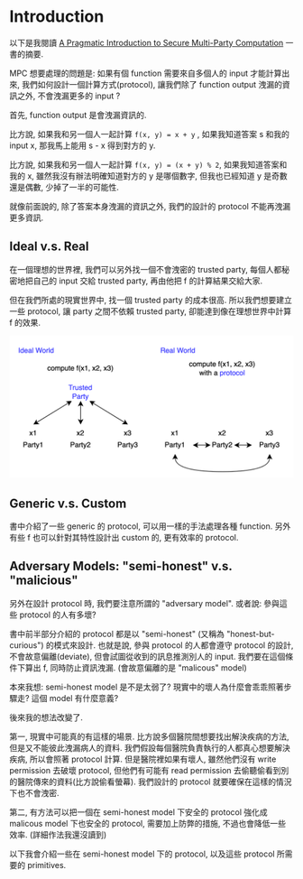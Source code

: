# Introduction

以下是我閱讀 [A Pragmatic Introduction to Secure Multi-Party Computation](https://securecomputation.org/) 一書的摘要.

MPC 想要處理的問題是: 如果有個 function 需要來自多個人的 input 才能計算出來, 我們如何設計一個計算方式(protocol), 讓我們除了 function output 洩漏的資訊之外, 不會洩漏更多的 input ?

首先, function output 是會洩漏資訊的.

比方說, 如果我和另一個人一起計算 `f(x, y) = x + y` , 如果我知道答案 s 和我的 input x, 那我馬上能用 s - x 得到對方的 y.

比方說, 如果我和另一個人一起計算 `f(x, y) = (x + y) % 2`, 如果我知道答案和我的 x, 雖然我沒有辦法明確知道對方的 y 是哪個數字, 但我也已經知道 y 是奇數還是偶數, 少掉了一半的可能性.

就像前面說的, 除了答案本身洩漏的資訊之外, 我們的設計的 protocol 不能再洩漏更多資訊.

## Ideal v.s. Real

在一個理想的世界裡, 我們可以另外找一個不會洩密的 trusted party, 每個人都秘密地把自己的 input 交給 trusted party, 再由他把 f 的計算結果交給大家.

但在我們所處的現實世界中, 找一個 trusted party 的成本很高. 所以我們想要建立一些 protocol, 讓 party 之間不依賴 trusted party, 卻能達到像在理想世界中計算 f 的效果.

![alt text](images/ideal-real.png)

## Generic v.s. Custom

書中介紹了一些 generic 的 protocol, 可以用一樣的手法處理各種 function. 另外有些 f 也可以針對其特性設計出 custom 的, 更有效率的 protocol.

## Adversary Models: "semi-honest" v.s. "malicious"

另外在設計 protocol 時, 我們要注意所謂的 "adversary model". 或者說: 參與這些 protocol 的人有多壞?

書中前半部分介紹的 protocol 都是以 "semi-honest" (又稱為 "honest-but-curious") 的模式來設計. 也就是說, 參與 protocol 的人都會遵守 protocol 的設計, 不會故意偏離(deviate), 但會試圖從收到的訊息推測別人的 input. 我們要在這個條件下算出 f, 同時防止資訊洩漏. (會故意偏離的是 "malicous" model)

本來我想: semi-honest model 是不是太弱了? 現實中的壞人為什麼會乖乖照著步驟走? 這個 model 有什麼意義?

後來我的想法改變了.

第一, 現實中可能真的有這樣的場景. 比方說多個醫院間想要找出解決疾病的方法, 但是又不能彼此洩漏病人的資料. 我們假設每個醫院負責執行的人都真心想要解決疾病, 所以會照著 protocol 計算. 但是醫院裡如果有壞人, 雖然他們沒有 write permission 去破壞 protocol, 但他們有可能有 read permission 去偷聽偷看到別的醫院傳來的資料(比方說偷看螢幕). 我們設計的 protocol 就要確保在這樣的情況下也不會洩密.

第二, 有方法可以把一個在 semi-honest model 下安全的 protocol 強化成 malicous model 下也安全的 protocol, 需要加上防弊的措施, 不過也會降低一些效率. (詳細作法我還沒讀到)

以下我會介紹一些在 semi-honest model 下的 protocol, 以及這些 protocol 所需要的 primitives.
